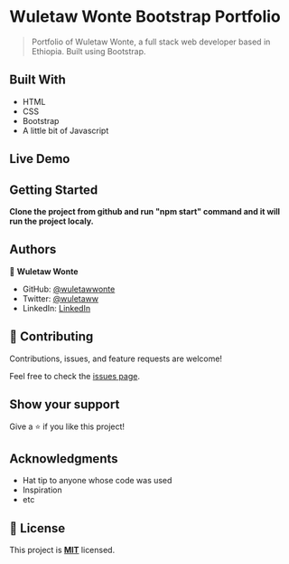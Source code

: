 # Wuletaw Wonte Bootstrap Portfolio

> Portfolio of Wuletaw Wonte, a full stack web developer based in Ethiopia. Built using Bootstrap.


## Built With

- HTML
- CSS
- Bootstrap
- A little bit of Javascript

## Live Demo


## Getting Started

**Clone the project from github and run "npm start" command and it will run the project localy.**


## Authors

👤 **Wuletaw Wonte**

- GitHub: [@wuletawwonte](https://github.com/wuletawwonte)
- Twitter: [@wuletaww](https://twitter.com/wuletaww)
- LinkedIn: [LinkedIn](https://linkedin.com/in/wuletaw-wonte)


## 🤝 Contributing

Contributions, issues, and feature requests are welcome!

Feel free to check the [issues page](../../issues/).

## Show your support

Give a ⭐️ if you like this project!

## Acknowledgments

- Hat tip to anyone whose code was used
- Inspiration
- etc

## 📝 License

This project is **[MIT](./LICENSE.md)** licensed.